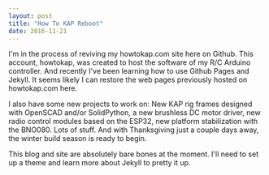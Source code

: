 ```yaml
---
layout: post
title: "How To KAP Reboot"
date: 2016-11-21
---
```


I'm in the process of reviving my howtokap.com site here on Github.
This account, howtokap, was created to host the software of my R/C
Arduino controller.  And recently I've been learning how to use Github
Pages and Jekyll.  It seems likely I can restore the web pages
previously hosted on howtokap.com here.

I also have some new projects to work on: New KAP rig frames designed
with OpenSCAD and/or SolidPython, a new brushless DC motor driver, new
radio control modules based on the ESP32, new platform stabilization
with the BNO080.  Lots of stuff.  And with Thanksgiving just a couple
days away, the winter build season is ready to begin.

This blog and site are absolutely bare bones at the moment.  I'll need
to set up a theme and learn more about Jekyll to pretty it up.



